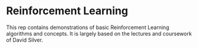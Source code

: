 # Reinforcement Learning
This rep contains demonstrations of basic Reinforcement Learning algorithms and concepts. It is largely based on the lectures and coursework of David Silver.
